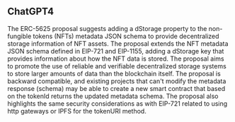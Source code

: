## ChatGPT4

The ERC-5625 proposal suggests adding a dStorage property to the non-fungible tokens (NFTs) metadata JSON schema to provide decentralized storage information of NFT assets. The proposal extends the NFT metadata JSON schema defined in EIP-721 and EIP-1155, adding a dStorage key that provides information about how the NFT data is stored. The proposal aims to promote the use of reliable and verifiable decentralized storage systems to store larger amounts of data than the blockchain itself. The proposal is backward compatible, and existing projects that can't modify the metadata response (schema) may be able to create a new smart contract that based on the tokenId returns the updated metadata schema. The proposal also highlights the same security considerations as with EIP-721 related to using http gateways or IPFS for the tokenURI method.
